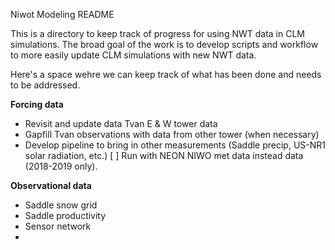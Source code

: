 Niwot Modeling README

This is a directory to keep track of  progress for using NWT data in CLM simulations.
The broad goal of the work is to develop scripts and workflow to  more easily update CLM simulations with new NWT data.

Here's a space wehre we can keep track of what has been done and needs to be addressed.

__Forcing data__ 
* Revisit and update data Tvan E & W tower data
* Gapfill Tvan observations with data from other tower (when necessary)
* Develop pipeline to bring in other measurements (Saddle precip, US-NR1 solar radiation, etc.)
[ ] Run with NEON NIWO met data instead data (2018-2019 only).

__Observational data__
* Saddle snow grid
* Saddle productivity
* Sensor network
* 

